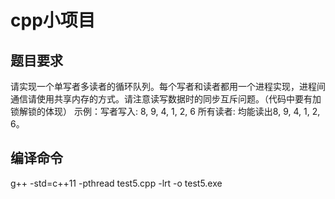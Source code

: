 # cpp小项目



## 题目要求

请实现一个单写者多读者的循环队列。每个写者和读者都用一个进程实现，进程间通信请使用共享内存的方式。请注意读写数据时的同步互斥问题。（代码中要有加锁解锁的体现）
示例：写者写入: 8, 9, 4, 1, 2, 6 所有读者: 均能读出8, 9, 4, 1, 2, 6。




## 编译命令

 g++ -std=c++11 -pthread test5.cpp -lrt -o test5.exe  
